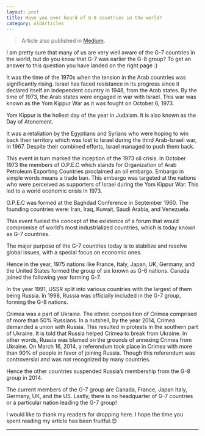 ```yaml
---
layout: post 
title: Have you ever heard of G-8 countries in the world?
category: oldArticles
---
```


> Article also published in [Medium](https://surajsv.medium.com/).

I am pretty sure that many of us are very well aware of the G-7 countries in the world, but do you know that G-7 was earlier the G-8 group? To get an answer to this question you have landed on the right page :)

It was the time of the 1970s when the tension in the Arab countries was significantly rising. Israel has faced resistance in its progress since it declared itself an independent country in 1948, from the Arab states. By the time of 1973, the Arab states were engaged in war with Israel. This war was known as the Yom Kippur War as it was fought on October 6, 1973.

Yom Kippur is the holiest day of the year in Judaism. It is also known as the Day of Atonement.

It was a retaliation by the Egyptians and Syrians who were hoping to win back their territory which was lost to Israel during the third Arab-Israeli war, in 1967. Despite their combined efforts, Israel managed to push them back.

This event in turn marked the inception of the 1973 oil crisis. In October 1973 the members of O.P.E.C which stands for Organization of Arab Petroleum Exporting Countries proclaimed an oil embargo. Embargo in simple words means a trade ban. This embargo was targeted at the nations who were perceived as supporters of Israel during the Yom Kippur War. This led to a world economic crisis in 1973.

O.P.E.C was formed at the Baghdad Conference in September 1960. The founding countries were: Iran, Iraq, Kuwait, Saudi Arabia, and Venezuela.

This event fueled the concept of the existence of a forum that would compromise of world’s most industrialized countries, which is today known as G-7 countries.

The major purpose of the G-7 countries today is to stabilize and resolve global issues, with a special focus on economic ones.

Hence in the year, 1975 nations like France, Italy, Japan, UK, Germany, and the United States formed the group of six known as G-6 nations. Canada joined the following year forming G-7.

In the year 1991, USSR split into various countries with the largest of them being Russia. In 1998, Russia was officially included in the G-7 group, forming the G-8 nations.

Crimea was a part of Ukraine. The ethnic composition of Crimea comprised of more than 50% Russians. In a nutshell, by the year 2014, Crimea demanded a union with Russia. This resulted in protests in the southern part of Ukraine. It is told that Russia helped Crimea to break from Ukraine. In other words, Russia was blamed on the grounds of annexing Crimea from Ukraine. On March 16, 2014, a referendum took place in Crimea with more than 90% of people in favor of joining Russia. Though this referendum was controversial and was not recognized by many countries.

Hence the other countries suspended Russia’s membership from the G-8 group in 2014.

The current members of the G-7 group are Canada, France, Japan Italy, Germany, UK, and the US. Lastly, there is no headquarter of G-7 countries or a particular nation leading the G-7 group!

I would like to thank my readers for dropping here. I hope the time you spent reading my article has been fruitful.😊

----------------
